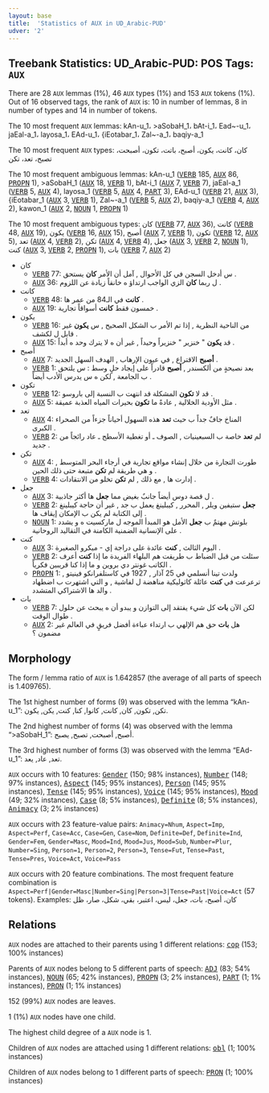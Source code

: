 ```yaml
---
layout: base
title:  'Statistics of AUX in UD_Arabic-PUD'
udver: '2'
---
```


## Treebank Statistics: UD_Arabic-PUD: POS Tags: `AUX`

There are 28 `AUX` lemmas (1%), 46 `AUX` types (1%) and 153 `AUX` tokens (1%).
Out of 16 observed tags, the rank of `AUX` is: 10 in number of lemmas, 8 in number of types and 14 in number of tokens.

The 10 most frequent `AUX` lemmas: kAn-u_1، >aSobaH_1، bAt-i_1، Ead~-u_1، jaEal-a_1، layosa_1، EAd-u_1، {iEotabar_1، Zal~-a_1، baqiy-a_1

The 10 most frequent `AUX` types:  كان، كانت، يكون، أصبح، باتت، تكون، أصبحت، تصبح، تعد، تكن

The 10 most frequent ambiguous lemmas: kAn-u_1 (<tt><a href="ar_pud-pos-VERB.html">VERB</a></tt> 185, <tt><a href="ar_pud-pos-AUX.html">AUX</a></tt> 86, <tt><a href="ar_pud-pos-PROPN.html">PROPN</a></tt> 1), >aSobaH_1 (<tt><a href="ar_pud-pos-AUX.html">AUX</a></tt> 18, <tt><a href="ar_pud-pos-VERB.html">VERB</a></tt> 1), bAt-i_1 (<tt><a href="ar_pud-pos-AUX.html">AUX</a></tt> 7, <tt><a href="ar_pud-pos-VERB.html">VERB</a></tt> 7), jaEal-a_1 (<tt><a href="ar_pud-pos-VERB.html">VERB</a></tt> 5, <tt><a href="ar_pud-pos-AUX.html">AUX</a></tt> 4), layosa_1 (<tt><a href="ar_pud-pos-VERB.html">VERB</a></tt> 5, <tt><a href="ar_pud-pos-AUX.html">AUX</a></tt> 4, <tt><a href="ar_pud-pos-PART.html">PART</a></tt> 3), EAd-u_1 (<tt><a href="ar_pud-pos-VERB.html">VERB</a></tt> 21, <tt><a href="ar_pud-pos-AUX.html">AUX</a></tt> 3), {iEotabar_1 (<tt><a href="ar_pud-pos-AUX.html">AUX</a></tt> 3, <tt><a href="ar_pud-pos-VERB.html">VERB</a></tt> 1), Zal~-a_1 (<tt><a href="ar_pud-pos-VERB.html">VERB</a></tt> 5, <tt><a href="ar_pud-pos-AUX.html">AUX</a></tt> 2), baqiy-a_1 (<tt><a href="ar_pud-pos-VERB.html">VERB</a></tt> 4, <tt><a href="ar_pud-pos-AUX.html">AUX</a></tt> 2), kawon_1 (<tt><a href="ar_pud-pos-AUX.html">AUX</a></tt> 2, <tt><a href="ar_pud-pos-NOUN.html">NOUN</a></tt> 1, <tt><a href="ar_pud-pos-PROPN.html">PROPN</a></tt> 1)

The 10 most frequent ambiguous types:  كان (<tt><a href="ar_pud-pos-VERB.html">VERB</a></tt> 77, <tt><a href="ar_pud-pos-AUX.html">AUX</a></tt> 36), كانت (<tt><a href="ar_pud-pos-VERB.html">VERB</a></tt> 48, <tt><a href="ar_pud-pos-AUX.html">AUX</a></tt> 19), يكون (<tt><a href="ar_pud-pos-VERB.html">VERB</a></tt> 16, <tt><a href="ar_pud-pos-AUX.html">AUX</a></tt> 15), أصبح (<tt><a href="ar_pud-pos-AUX.html">AUX</a></tt> 7, <tt><a href="ar_pud-pos-VERB.html">VERB</a></tt> 1), تكون (<tt><a href="ar_pud-pos-VERB.html">VERB</a></tt> 12, <tt><a href="ar_pud-pos-AUX.html">AUX</a></tt> 5), تعد (<tt><a href="ar_pud-pos-AUX.html">AUX</a></tt> 4, <tt><a href="ar_pud-pos-VERB.html">VERB</a></tt> 2), تكن (<tt><a href="ar_pud-pos-AUX.html">AUX</a></tt> 4, <tt><a href="ar_pud-pos-VERB.html">VERB</a></tt> 4), جعل (<tt><a href="ar_pud-pos-AUX.html">AUX</a></tt> 3, <tt><a href="ar_pud-pos-VERB.html">VERB</a></tt> 2, <tt><a href="ar_pud-pos-NOUN.html">NOUN</a></tt> 1), كنت (<tt><a href="ar_pud-pos-AUX.html">AUX</a></tt> 3, <tt><a href="ar_pud-pos-VERB.html">VERB</a></tt> 2, <tt><a href="ar_pud-pos-PROPN.html">PROPN</a></tt> 1), بات (<tt><a href="ar_pud-pos-VERB.html">VERB</a></tt> 7, <tt><a href="ar_pud-pos-AUX.html">AUX</a></tt> 2)


* كان
  * <tt><a href="ar_pud-pos-VERB.html">VERB</a></tt> 77: س أدخل السجن في كل الأحوال , آمل أن الأمر <b>كان</b> يستحق .
  * <tt><a href="ar_pud-pos-AUX.html">AUX</a></tt> 36: ل ربما <b>كان</b> الزي الواجب ارتداؤ ه خانقاً زيادة عن اللزوم .
* كانت
  * <tt><a href="ar_pud-pos-VERB.html">VERB</a></tt> 48: <b>كانت</b> في الـ84 من عمر ها .
  * <tt><a href="ar_pud-pos-AUX.html">AUX</a></tt> 19: خمسون فقط <b>كانت</b> أسواقاً تجارية .
* يكون
  * <tt><a href="ar_pud-pos-VERB.html">VERB</a></tt> 16: من الناحية النظرية , إذا تم الأمر ب الشكل الصحيح , س <b>يكون</b> غير قابل ل لكشف .
  * <tt><a href="ar_pud-pos-AUX.html">AUX</a></tt> 15: قد <b>يكون</b> " خنزير " خنزيراً وحيداً , غير أن ه لا يترك وحد ه أبداً .
* أصبح
  * <tt><a href="ar_pud-pos-AUX.html">AUX</a></tt> 7: <b>أصبح</b> الاقتراع , في عيون الإرهاب , الهدف السهل الجديد .
  * <tt><a href="ar_pud-pos-VERB.html">VERB</a></tt> 1: بعد نصيحةٍ من ألكسندر , <b>أصبح</b> قادراً على إيجاد حلٍ وسط : س يلتحق ب الجامعة , لكن ه س يدرس الأدب أيضاً .
* تكون
  * <tt><a href="ar_pud-pos-VERB.html">VERB</a></tt> 12: قد لا <b>تكون</b> المشكلة قد انتهت ب النسبة إلى باروسو .
  * <tt><a href="ar_pud-pos-AUX.html">AUX</a></tt> 5: مثل الأودية الخلالية , عادةً ما <b>تكون</b> بحيرات المياه العذبة عميقة .
* تعد
  * <tt><a href="ar_pud-pos-AUX.html">AUX</a></tt> 4: المناخ جافٌ جداً ب حيث <b>تعد</b> هذه السهول أحياناً جزءاً من الصحراء الكبرى .
  * <tt><a href="ar_pud-pos-VERB.html">VERB</a></tt> 2: لم <b>تعد</b> خاصة ب السبعينيات , الصوف ـ أو تغطية الأسطح ـ عاد رائجاً من جديد .
* تكن
  * <tt><a href="ar_pud-pos-AUX.html">AUX</a></tt> 4: طورت التجارة من خلال إنشاء مواقع تجارية في أرجاء البحر المتوسط , و هي طريقة لم <b>تكن</b> متبعة حتى ذلك الحين .
  * <tt><a href="ar_pud-pos-VERB.html">VERB</a></tt> 4: إدارت ها , مع ذلك , لم <b>تكن</b> تخلو من الانتقادات .
* جعل
  * <tt><a href="ar_pud-pos-AUX.html">AUX</a></tt> 3: ل قصة دوس أيضاً جانبٌ بغيض مما <b>جعل</b> ها أكثر جاذبية .
  * <tt><a href="ar_pud-pos-VERB.html">VERB</a></tt> 2: <b>جعل</b> ستيفين ويلر , المحرر , كيبلينغ يعمل ب جد , غير أن حاجة كيبلينغ إلى الكتابة لم يكن ب الإمكان إيقاف ها .
  * <tt><a href="ar_pud-pos-NOUN.html">NOUN</a></tt> 1: بلوتش مهتمٌ ب <b>جعل</b> الأمل هو المبدأ الموجه ل ماركسيت ه و يشدد على الإنسانية الضمنية الكامنة في التقاليد الروحانية .
* كنت
  * <tt><a href="ar_pud-pos-AUX.html">AUX</a></tt> 3: اليوم الثالث , <b>كنت</b> عائدة على دراجة إي - ميكرو الصغيرة .
  * <tt><a href="ar_pud-pos-VERB.html">VERB</a></tt> 2: سئلت من قبل الضباط ب طريقت هم البلهاء الفريدة ما إذا <b>كنت</b> أعرف الكاتب غونتر دي بروين و ما إذا كنا قريبين فكرياً .
  * <tt><a href="ar_pud-pos-PROPN.html">PROPN</a></tt> 1: ولدت تينا أنسلمي في 25 آذار , 1927 في كاستلفرانكو فينيتو , ترعرعت في <b>كنت</b> عائلة كاثوليكية مناهضة ل لفاشية , و التي اشتهرت ب اضطهاد والد ها الاشتراكي المتشدد .
* بات
  * <tt><a href="ar_pud-pos-VERB.html">VERB</a></tt> 7: لكن الآن <b>بات</b> كل شيء يفتقد إلى التوازن و يبدو أن ه يبحث عن حلول طوال الوقت .
  * <tt><a href="ar_pud-pos-AUX.html">AUX</a></tt> 2: هل <b>بات</b> حق هم الإلهي ب ارتداء عباءة أفضل فريقٍ في العالم غير مضمون ؟

## Morphology

The form / lemma ratio of `AUX` is 1.642857 (the average of all parts of speech is 1.409765).

The 1st highest number of forms (9) was observed with the lemma “kAn-u_1”: تكن, تكون, كان, كانت, كانوا, كنا, كنت, يكن, يكون.

The 2nd highest number of forms (4) was observed with the lemma “>aSobaH_1”: أصبح, أصبحت, تصبح, يصبح.

The 3rd highest number of forms (3) was observed with the lemma “EAd-u_1”: تعد, عاد, يعد.

`AUX` occurs with 10 features: <tt><a href="ar_pud-feat-Gender.html">Gender</a></tt> (150; 98% instances), <tt><a href="ar_pud-feat-Number.html">Number</a></tt> (148; 97% instances), <tt><a href="ar_pud-feat-Aspect.html">Aspect</a></tt> (145; 95% instances), <tt><a href="ar_pud-feat-Person.html">Person</a></tt> (145; 95% instances), <tt><a href="ar_pud-feat-Tense.html">Tense</a></tt> (145; 95% instances), <tt><a href="ar_pud-feat-Voice.html">Voice</a></tt> (145; 95% instances), <tt><a href="ar_pud-feat-Mood.html">Mood</a></tt> (49; 32% instances), <tt><a href="ar_pud-feat-Case.html">Case</a></tt> (8; 5% instances), <tt><a href="ar_pud-feat-Definite.html">Definite</a></tt> (8; 5% instances), <tt><a href="ar_pud-feat-Animacy.html">Animacy</a></tt> (3; 2% instances)

`AUX` occurs with 23 feature-value pairs: `Animacy=Nhum`, `Aspect=Imp`, `Aspect=Perf`, `Case=Acc`, `Case=Gen`, `Case=Nom`, `Definite=Def`, `Definite=Ind`, `Gender=Fem`, `Gender=Masc`, `Mood=Ind`, `Mood=Jus`, `Mood=Sub`, `Number=Plur`, `Number=Sing`, `Person=1`, `Person=2`, `Person=3`, `Tense=Fut`, `Tense=Past`, `Tense=Pres`, `Voice=Act`, `Voice=Pass`

`AUX` occurs with 20 feature combinations.
The most frequent feature combination is `Aspect=Perf|Gender=Masc|Number=Sing|Person=3|Tense=Past|Voice=Act` (57 tokens).
Examples: كان، أصبح، بات، جعل، ليس، اعتبر، بقي، شكل، صار، ظل


## Relations

`AUX` nodes are attached to their parents using 1 different relations: <tt><a href="ar_pud-dep-cop.html">cop</a></tt> (153; 100% instances)

Parents of `AUX` nodes belong to 5 different parts of speech: <tt><a href="ar_pud-pos-ADJ.html">ADJ</a></tt> (83; 54% instances), <tt><a href="ar_pud-pos-NOUN.html">NOUN</a></tt> (65; 42% instances), <tt><a href="ar_pud-pos-PROPN.html">PROPN</a></tt> (3; 2% instances), <tt><a href="ar_pud-pos-PART.html">PART</a></tt> (1; 1% instances), <tt><a href="ar_pud-pos-PRON.html">PRON</a></tt> (1; 1% instances)

152 (99%) `AUX` nodes are leaves.

1 (1%) `AUX` nodes have one child.

The highest child degree of a `AUX` node is 1.

Children of `AUX` nodes are attached using 1 different relations: <tt><a href="ar_pud-dep-obl.html">obl</a></tt> (1; 100% instances)

Children of `AUX` nodes belong to 1 different parts of speech: <tt><a href="ar_pud-pos-PRON.html">PRON</a></tt> (1; 100% instances)

